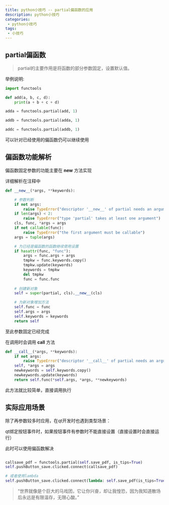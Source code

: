 ```yaml
---
title: python小技巧 -- partial偏函数的应用
description: python小技巧
categories:
 - python小技巧
tags:
 - 小技巧
---
```



## partial偏函数

> partial的主要作用是将函数的部分参数固定，设置默认值。

举例说明:

``` python
import functools

def add(a, b, c, d):
    print(a + b + c + d)

adda = functools.partial(add, 1)

addb = functools.partial(adda, 1)

addc = functools.partial(addb, 1)

```

可以针对已经使用的偏函数仍可以继续使用

## 偏函数功能解析

偏函数固定参数的功能主要在 __new__ 方法实现

详细解析在注释中

```python
def __new__(*args, **keywords):

    # 参数判断
    if not args:
        raise TypeError("descriptor '__new__' of partial needs an argument")
    if len(args) < 2:
        raise TypeError("type 'partial' takes at least one argument")
    cls, func, *args = args
    if not callable(func):
        raise TypeError("the first argument must be callable")
    args = tuple(args)

    # 为已经是偏函数的函数继续使用设置
    if hasattr(func, "func"):
        args = func.args + args
        tmpkw = func.keywords.copy()
        tmpkw.update(keywords)
        keywords = tmpkw
        del tmpkw
        func = func.func
    
    # 创建新对象
    self = super(partial, cls).__new__(cls)

    # 为新对象增加方法
    self.func = func
    self.args = args
    self.keywords = keywords
    return self
```
至此参数固定已经完成

在调用时会调用 __call__ 方法

```python
def __call__(*args, **keywords):
    if not args:
        raise TypeError("descriptor '__call__' of partial needs an argument")
    self, *args = args
    newkeywords = self.keywords.copy()
    newkeywords.update(keywords)
    return self.func(*self.args, *args, **newkeywords)
```
此方法就比较简单，直接调用执行

## 实际应用场景

除了再参数较多时应用，在qt开发时也遇到类型场景：

qt绑定按钮事件时，如果按钮事件有参数时不能直接设置（直接设置时会直接运行）

此时可以使用偏函数解决

```python

callsave_pdf = functools.partial(self.save_pdf, is_tips=True)
self.pushButton_save.clicked.connect(callsave_pdf)

# 或者使用lambda
self.pushButton_save.clicked.connect(lambda: self.save_pdf(is_tips=True))

```


> “世界就像是个巨大的马戏团，它让你兴奋，却让我惶恐，因为我知道散场后永远是有限温存，无限心酸。”